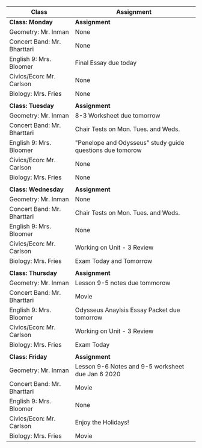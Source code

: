 |Class                        |Assignment                                                  |
|-----------------------------|------------------------------------------------------------|
|**Class: Monday**            |**Assignment**                                              |
| Geometry: Mr. Inman         | None                                                       |
| Concert Band: Mr. Bharttari | None                                                       |
| English 9: Mrs. Bloomer     | Final Essay due today                                      |
| Civics/Econ: Mr. Carlson    | None                                                       |
| Biology: Mrs. Fries         | None                                                       |
|                             |                                                            |
|**Class: Tuesday**           |**Assignment**                                              |
| Geometry: Mr. Inman         | 8-3 Worksheet due tomorrow                                 |
| Concert Band: Mr. Bharttari | Chair Tests on Mon. Tues. and Weds.                        |
| English 9: Mrs. Bloomer     | "Penelope and Odysseus" study guide questions due tomorow  |
| Civics/Econ: Mr. Carlson    | None                                                       |
| Biology: Mrs. Fries         | None                                                       |
|                             |                                                            |
|**Class: Wednesday**         |**Assignment**                                              |
| Geometry: Mr. Inman         | None                                                       |
| Concert Band: Mr. Bharttari | Chair Tests on Mon. Tues. and Weds.                        |
| English 9: Mrs. Bloomer     | None                                                       |
| Civics/Econ: Mr. Carlson    | Working on Unit - 3 Review                                 |
| Biology: Mrs. Fries         | Exam Today and Tomorrow                                    |
|                             |                                                            |
|**Class: Thursday**          |**Assignment**                                              |
| Geometry: Mr. Inman         | Lesson 9-5 notes due tommorow                              |
| Concert Band: Mr. Bharttari | Movie                                                      |
| English 9: Mrs. Bloomer     | Odysseus Anaylsis Essay Packet due tomorrow                |
| Civics/Econ: Mr. Carlson    | Working on Unit - 3 Review                                 |
| Biology: Mrs. Fries         | Exam Today                                                 |
|                             |                                                            |
|**Class: Friday**            |**Assignment**                                              |
| Geometry: Mr. Inman         | Lesson 9-6 Notes and 9-5 worksheet due Jan 6 2020          |
| Concert Band: Mr. Bharttari | Movie                                                      |
| English 9: Mrs. Bloomer     | None                                                       |
| Civics/Econ: Mr. Carlson    | Enjoy the Holidays!                                        |
| Biology: Mrs. Fries         | Movie                                                      |
